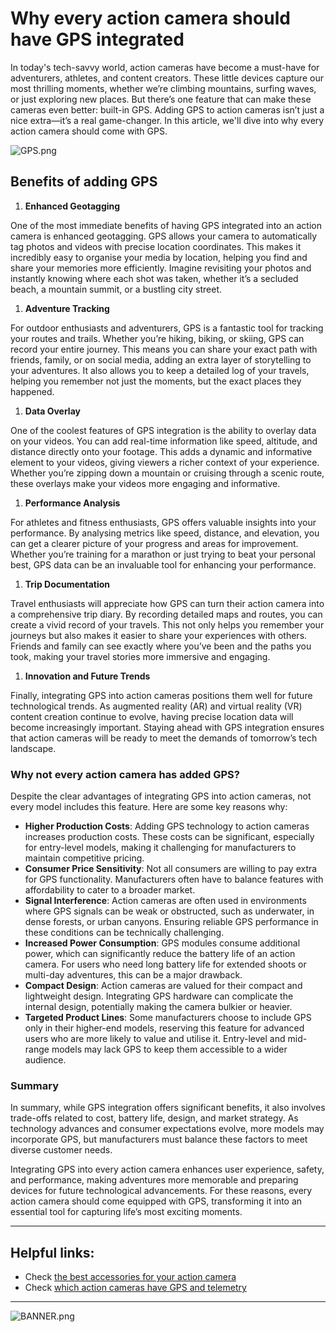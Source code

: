 # Why every action camera should have GPS integrated

In today's tech-savvy world, action cameras have become a must-have for adventurers, athletes, and content creators. These little devices capture our most thrilling moments, whether we’re climbing mountains, surfing waves, or just exploring new places. But there’s one feature that can make these cameras even better: built-in GPS. Adding GPS to action cameras isn’t just a nice extra—it’s a real game-changer. In this article, we'll dive into why every action camera should come with GPS. 

![GPS.png]({{image-path}}/GPS.png)

## Benefits of adding GPS

1. **Enhanced Geotagging**

One of the most immediate benefits of having GPS integrated into an action camera is enhanced geotagging. GPS allows your camera to automatically tag photos and videos with precise location coordinates. This makes it incredibly easy to organise your media by location, helping you find and share your memories more efficiently. Imagine revisiting your photos and instantly knowing where each shot was taken, whether it’s a secluded beach, a mountain summit, or a bustling city street.

1. **Adventure Tracking**

For outdoor enthusiasts and adventurers, GPS is a fantastic tool for tracking your routes and trails. Whether you’re hiking, biking, or skiing, GPS can record your entire journey. This means you can share your exact path with friends, family, or on social media, adding an extra layer of storytelling to your adventures. It also allows you to keep a detailed log of your travels, helping you remember not just the moments, but the exact places they happened.

1. **Data Overlay**

One of the coolest features of GPS integration is the ability to overlay data on your videos. You can add real-time information like speed, altitude, and distance directly onto your footage. This adds a dynamic and informative element to your videos, giving viewers a richer context of your experience. Whether you’re zipping down a mountain or cruising through a scenic route, these overlays make your videos more engaging and informative.

1. **Performance Analysis**

For athletes and fitness enthusiasts, GPS offers valuable insights into your performance. By analysing metrics like speed, distance, and elevation, you can get a clearer picture of your progress and areas for improvement. Whether you’re training for a marathon or just trying to beat your personal best, GPS data can be an invaluable tool for enhancing your performance.

1. **Trip Documentation**

Travel enthusiasts will appreciate how GPS can turn their action camera into a comprehensive trip diary. By recording detailed maps and routes, you can create a vivid record of your travels. This not only helps you remember your journeys but also makes it easier to share your experiences with others. Friends and family can see exactly where you’ve been and the paths you took, making your travel stories more immersive and engaging.

1. **Innovation and Future Trends**

Finally, integrating GPS into action cameras positions them well for future technological trends. As augmented reality (AR) and virtual reality (VR) content creation continue to evolve, having precise location data will become increasingly important. Staying ahead with GPS integration ensures that action cameras will be ready to meet the demands of tomorrow’s tech landscape.

### Why not every action camera has added GPS?

Despite the clear advantages of integrating GPS into action cameras, not every model includes this feature. Here are some key reasons why:

- **Higher Production Costs**: Adding GPS technology to action cameras increases production costs. These costs can be significant, especially for entry-level models, making it challenging for manufacturers to maintain competitive pricing.
- **Consumer Price Sensitivity**: Not all consumers are willing to pay extra for GPS functionality. Manufacturers often have to balance features with affordability to cater to a broader market.
- **Signal Interference**: Action cameras are often used in environments where GPS signals can be weak or obstructed, such as underwater, in dense forests, or urban canyons. Ensuring reliable GPS performance in these conditions can be technically challenging.
- **Increased Power Consumption**: GPS modules consume additional power, which can significantly reduce the battery life of an action camera. For users who need long battery life for extended shoots or multi-day adventures, this can be a major drawback.
- **Compact Design**: Action cameras are valued for their compact and lightweight design. Integrating GPS hardware can complicate the internal design, potentially making the camera bulkier or heavier.
- **Targeted Product Lines**: Some manufacturers choose to include GPS only in their higher-end models, reserving this feature for advanced users who are more likely to value and utilise it. Entry-level and mid-range models may lack GPS to keep them accessible to a wider audience.

### Summary

In summary, while GPS integration offers significant benefits, it also involves trade-offs related to cost, battery life, design, and market strategy. As technology advances and consumer expectations evolve, more models may incorporate GPS, but manufacturers must balance these factors to meet diverse customer needs.

Integrating GPS into every action camera enhances user experience, safety, and performance, making adventures more memorable and preparing devices for future technological advancements. For these reasons, every action camera should come equipped with GPS, transforming it into an essential tool for capturing life’s most exciting moments.

---

## Helpful links:

- Check [the best accessories for your action camera](https://classermedia.com/stories/3478f7ba-8b13-4622-ae50-dbc7ba76c49a)
- Check [which action cameras have GPS and telemetry](https://classermedia.com/stories/15bb5419-3631-4e9b-92b5-56efa67b7130)

---

![BANNER.png]({{image-path}}/BANNER.png)

###